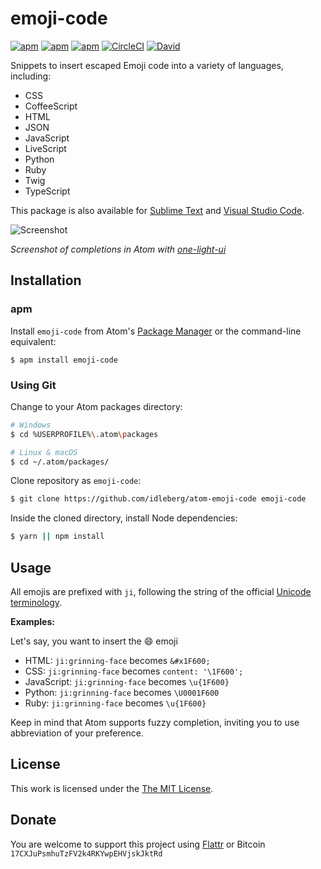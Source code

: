 # emoji-code

[![apm](https://flat.badgen.net/apm/license/emoji-code)](https://atom.io/packages/emoji-code)
[![apm](https://flat.badgen.net/apm/v/emoji-code)](https://atom.io/packages/emoji-code)
[![apm](https://flat.badgen.net/apm/dl/emoji-code)](https://atom.io/packages/emoji-code)
[![CircleCI](https://flat.badgen.net/circleci/github/idleberg/atom-emoji-code)](https://circleci.com/gh/idleberg/atom-emoji-code)
[![David](https://flat.badgen.net/david/dep/idleberg/atom-emoji-code)](https://david-dm.org/idleberg/atom-emoji-code)

Snippets to insert escaped Emoji code into a variety of languages, including:

- CSS
- CoffeeScript
- HTML
- JSON
- JavaScript
- LiveScript
- Python
- Ruby
- Twig
- TypeScript

This package is also available for [Sublime Text](https://github.com/idleberg/sublime-emoji-code) and [Visual Studio Code](https://github.com/idleberg/vscode-emoji-code).

![Screenshot](https://raw.github.com/idleberg/atom-emoji-code/master/screenshot.gif)

*Screenshot of completions in Atom with [one-light-ui](https://github.com/atom/one-light-ui)*

## Installation

### apm

Install `emoji-code` from Atom's [Package Manager](http://flight-manual.atom.io/using-atom/sections/atom-packages/) or the command-line equivalent:

`$ apm install emoji-code`

### Using Git

Change to your Atom packages directory:

```bash
# Windows
$ cd %USERPROFILE%\.atom\packages

# Linux & macOS
$ cd ~/.atom/packages/
```

Clone repository as `emoji-code`:

```bash
$ git clone https://github.com/idleberg/atom-emoji-code emoji-code
```

Inside the cloned directory, install Node dependencies:

```bash
$ yarn || npm install
```

## Usage

All emojis are prefixed with `ji`, following the string of the official [Unicode terminology](http://unicode.org/Public/emoji/3.0/emoji-sequences.txt).

**Examples:**

Let's say, you want to insert the 😄 emoji

* HTML: `ji:grinning-face` becomes `&#x1F600;`
* CSS: `ji:grinning-face` becomes `content: '\1F600';`
* JavaScript: `ji:grinning-face` becomes `\u{1F600}`
* Python: `ji:grinning-face` becomes `\U0001F600`
* Ruby: `ji:grinning-face` becomes `\u{1F600}`

Keep in mind that Atom supports fuzzy completion, inviting you to use abbreviation of your preference.

## License

This work is licensed under the [The MIT License](LICENSE.md).

## Donate

You are welcome to support this project using [Flattr](https://flattr.com/submit/auto?user_id=idleberg&url=https://github.com/idleberg/atom-emoji-code) or Bitcoin `17CXJuPsmhuTzFV2k4RKYwpEHVjskJktRd`
